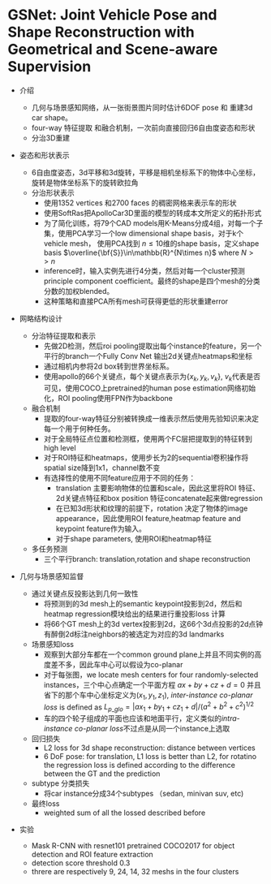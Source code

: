 # GSNet: Joint Vehicle Pose and Shape Reconstruction with Geometrical and Scene-aware Supervision
* 介绍
    * 几何与场景感知网络，从一张街景图片同时估计6DOF pose 和 重建3d car shape。
    * four-way 特征提取 和融合机制，一次前向直接回归6自由度姿态和形状
    * 分治3D重建

* 姿态和形状表示
    * 6自由度姿态，3d平移和3d旋转，平移是相机坐标系下的物体中心坐标，旋转是物体坐标系下的旋转欧拉角
    * 分治形状表示
        * 使用1352 vertices 和2700 faces 的稠密网格来表示车的形状
        * 使用SoftRas把ApolloCar3D里面的模型的转成本文所定义的拓扑形式
        * 为了简化训练，将79个CAD models用K-Means分成4组，对每一个子集，使用PCA学习一个low dimensional shape basis，对于k个vehicle mesh， 使用PCA找到 $n\leq10$维的shape basis，定义shape basis $\overline{\bf{S}}\in\mathbb{R}^{N\times n}$ where $N>>n$
        * inference时，输入实例先进行4分类，然后对每一个cluster预测principle component coefficient。最终的shape是四个mesh的分类分数的加权blended。
        * 这种策略和直接PCA所有mesh可获得更低的形状重建error

* 网略结构设计
    * 分治特征提取和表示
        * 先做2D检测，然后roi pooling提取出每个instance的feature，另一个平行的branch一个Fully Conv Net 输出2d关键点heatmaps和坐标
        * 通过相机内参将2d box转到世界坐标系。
        * 使用apollo的66个关键点，每个关键点表示为$\{x_{k}, y_{k}, v_{k}\}$, $v_{k}$代表是否可见，使用COCO上pretrained的human pose estimation网络初始化，ROI pooling使用FPN作为backbone
    * 融合机制
        * 提取的four-way特征分别被转换成一维表示然后使用先验知识来决定每一个用于何种任务。
        * 对于全局特征点位置和检测框，使用两个FC层把提取到的特征转到high level
        * 对于ROI特征和heatmaps，使用步长为2的sequential卷积操作将spatial size降到1x1，channel数不变
        * 有选择性的使用不同feature应用于不同的任务：
            * translation 主要影响物体的位置和scale，因此这里将ROI 特征、2d关键点特征和box position 特征concatenate起来做regression
            * 在已知3d形状和纹理的前提下，rotation 决定了物体的image appearance，因此使用ROI feature,heatmap feature and keypoint feature作为输入。
            * 对于shape parameters, 使用ROI和heatmap特征
    * 多任务预测
        * 三个平行branch: translation,rotation and shape reconstruction

* 几何与场景感知监督
    * 通过关键点反投影达到几何一致性
        * 将预测到的3d mesh上的semantic keypoint投影到2d，然后和heatmap regression模块给出的结果进行重投影loss 计算
        * 将66个GT mesh上的3d vertex投影到2d，这66个3d点投影的2d点钟有醉倒2d标注neighbors的被选定为对应的3d landmarks
    * 场景感知loss
        * 观察到大部分车都在一个common ground plane上并且不同实例的高度差不多，因此车中心可以假设为co-planar
        * 对于每张图，we locate mesh centers for four randomly-selected instances，三个中心点确定一个平面方程 $ax+by+cz+d=0$ 并且省下的那个车中心坐标定义为$(x_1, y_1, z_1)$, *inter-instance co-planar loss* is defined as $L_{p\_glo}=|ax_1+by_1+cz_1+d|/(a^2+b^2+c^2)^{1/2}$
        * 车的四个轮子组成的平面也应该和地面平行，定义类似的*intra-instance co-planar loss*不过点是从同一个instance上选取
    * 回归损失
        * L2 loss for 3d shape reconstruction: distance between vertices
        * 6 DoF pose: for translation, L1 loss is better than L2, for rotatino the regression loss is defined according to the difference between the GT and the prediction
    * subtype 分类损失
        * 将car instance分成34个subtypes （sedan, minivan suv, etc)
    * 最终loss
        * weighted sum of all the lossed described before

* 实验
    * Mask R-CNN with resnet101 pretrained COCO2017 for object detection and ROI feature extraction
    * detection score threshold 0.3
    * threre are respectively 9, 24, 14, 32 meshs in the four clusters
    
        


